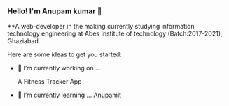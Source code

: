 ### Hello! I'm Anupam kumar 👋


**A web-developer in the making,currently studying information technology engineering at Abes Institute of technology (Batch:2017-2021), Ghaziabad.

Here are some ideas to get you started:

- 🔭 I’m currently working on ... <p><blink>A Fitness Tracker App</blink></p>
- 🌱 I’m currently learning ...  [Anupamit](https://www.anupamit.wtf/)

